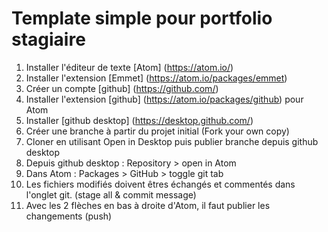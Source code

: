 # Template simple pour portfolio stagiaire

1. Installer l'éditeur de texte [Atom] (https://atom.io/)
2. Installer l'extension [Emmet] (https://atom.io/packages/emmet)
3. Créer un compte [github] (https://github.com/)
4. Installer l'extension [github] (https://atom.io/packages/github) pour Atom
5. Installer [github desktop] (https://desktop.github.com/)
6. Créer une branche à partir du projet initial (Fork your own copy)
7. Cloner en utilisant Open in Desktop puis publier branche depuis github desktop
8. Depuis github desktop : Repository > open in Atom
9. Dans Atom : Packages > GitHub > toggle git tab
10. Les fichiers modifiés doivent êtres échangés et commentés dans l'onglet git. (stage all & commit message)
11. Avec les 2 flèches en bas à droite d'Atom, il faut publier les changements (push)
